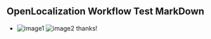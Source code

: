 ## OpenLocalization Workflow Test MarkDown
* ![image1](.\4616d47a-ed7f-4465-a743-fa3760f70b14.png)   ![image2](.\887fa411-6133-4ad1-8367-9b0ef1dc340f.png) 
thanks!